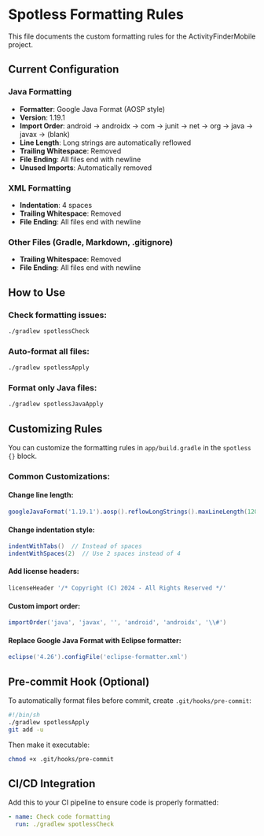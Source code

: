 # Spotless Formatting Rules

This file documents the custom formatting rules for the ActivityFinderMobile project.

## Current Configuration

### Java Formatting
- **Formatter**: Google Java Format (AOSP style)
- **Version**: 1.19.1
- **Import Order**: android → androidx → com → junit → net → org → java → javax → (blank)
- **Line Length**: Long strings are automatically reflowed
- **Trailing Whitespace**: Removed
- **File Ending**: All files end with newline
- **Unused Imports**: Automatically removed

### XML Formatting
- **Indentation**: 4 spaces
- **Trailing Whitespace**: Removed
- **File Ending**: All files end with newline

### Other Files (Gradle, Markdown, .gitignore)
- **Trailing Whitespace**: Removed
- **File Ending**: All files end with newline

## How to Use

### Check formatting issues:
```bash
./gradlew spotlessCheck
```

### Auto-format all files:
```bash
./gradlew spotlessApply
```

### Format only Java files:
```bash
./gradlew spotlessJavaApply
```

## Customizing Rules

You can customize the formatting rules in `app/build.gradle` in the `spotless {}` block.

### Common Customizations:

#### Change line length:
```groovy
googleJavaFormat('1.19.1').aosp().reflowLongStrings().maxLineLength(120)
```

#### Change indentation style:
```groovy
indentWithTabs()  // Instead of spaces
indentWithSpaces(2)  // Use 2 spaces instead of 4
```

#### Add license headers:
```groovy
licenseHeader '/* Copyright (C) 2024 - All Rights Reserved */'
```

#### Custom import order:
```groovy
importOrder('java', 'javax', '', 'android', 'androidx', '\\#')
```

#### Replace Google Java Format with Eclipse formatter:
```groovy
eclipse('4.26').configFile('eclipse-formatter.xml')
```

## Pre-commit Hook (Optional)

To automatically format files before commit, create `.git/hooks/pre-commit`:

```bash
#!/bin/sh
./gradlew spotlessApply
git add -u
```

Then make it executable:
```bash
chmod +x .git/hooks/pre-commit
```

## CI/CD Integration

Add this to your CI pipeline to ensure code is properly formatted:

```yaml
- name: Check code formatting
  run: ./gradlew spotlessCheck
```
